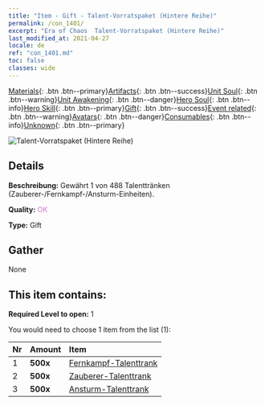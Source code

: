 ```yaml
---
title: "Item - Gift - Talent-Vorratspaket (Hintere Reihe)"
permalink: /con_1401/
excerpt: "Era of Chaos  Talent-Vorratspaket (Hintere Reihe)"
last_modified_at: 2021-04-27
locale: de
ref: "con_1401.md"
toc: false
classes: wide
---
```

 [Materials](/ItemsDE/){: .btn .btn--primary}[Artifacts](/ItemsDE/Artifacts/){: .btn .btn--success}[Unit Soul](/ItemsDE/UnitSoul/){: .btn .btn--warning}[Unit Awakening](/ItemsDE/UnitAwakening/){: .btn .btn--danger}[Hero Soul](/ItemsDE/HeroSoul/){: .btn .btn--info}[Hero Skill](/ItemsDE/HeroSkill/){: .btn .btn--primary}[Gift](/ItemsDE/Gift/){: .btn .btn--success}[Event related](/ItemsDE/Events/){: .btn .btn--warning}[Avatars](/ItemsDE/Avatars/){: .btn .btn--danger}[Consumables](/ItemsDE/Consumables/){: .btn .btn--info}[Unknown](/ItemsDE/Unknown/){: .btn .btn--primary}

 ![Talent-Vorratspaket (Hintere Reihe)](/images/t/i_907015.png)

## Details
 **Beschreibung:** Gewährt 1 von 488 Talenttränken (Zauberer-/Fernkampf-/Ansturm-Einheiten).

 **Quality:** <span style="color: #DA70D6">OK</span>

 **Type:** Gift

## Gather

  None

## This item contains:

 **Required Level to open:** 1

 You would need to choose 1 item from the list (1):

  | Nr | Amount |     Item    |
  |:---|:-------|:------------|
  | 1 |  **500x** | [Fernkampf-Talenttrank](/ItemsDE/con_789/) |  | 
  | 2 |  **500x** | [Zauberer-Talenttrank](/ItemsDE/con_790/) |  | 
  | 3 |  **500x** | [Ansturm-Talenttrank](/ItemsDE/con_788/) |  | 
